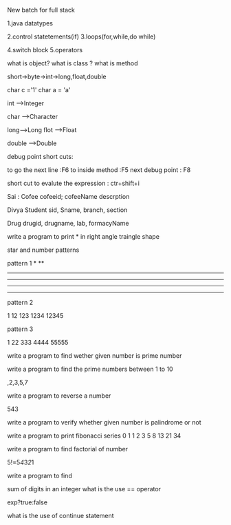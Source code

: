 New batch for full stack

1.java datatypes

2.control statetements(if)
3.loops(for,while,do while)

4.switch block
5.operators

what is object?
what is class ?
what is method

short->byte->int->long,float,double

char c ='1'
char a = 'a'

int  -->Integer

char -->Character

long-->Long
flot -->Float

double -->Double

debug point short cuts:

to go the next line :F6
to inside method :F5
next debug point : F8

short cut to evalute the expression : ctr+shift+i

Sai :
Cofee
cofeeid;
cofeeName
descrption


Divya
Student
sid,
Sname,
branch,
section


Drug
drugid,
drugname,
lab,
formacyName


write a program to print * in right angle traingle shape



star and number patterns



pattern 1
*
**
***
****
*****
******

pattern 2

1
12
123
1234
12345

pattern 3

1
22
333
4444
55555



write a program to find wether given number is prime number

write a program to find the prime numbers between 1 to 10

,2,3,5,7


write a program to reverse a number


543

write a program to verify whether given number is palindrome or not

write a program to print fibonacci series
0 1 1 2 3 5 8 13 21 34

write a program to find factorial of number

5!=5*4*3*2*1

write a program to find

sum of digits in an integer
what is the use == operator


exp?true:false

what is the use of continue statement
